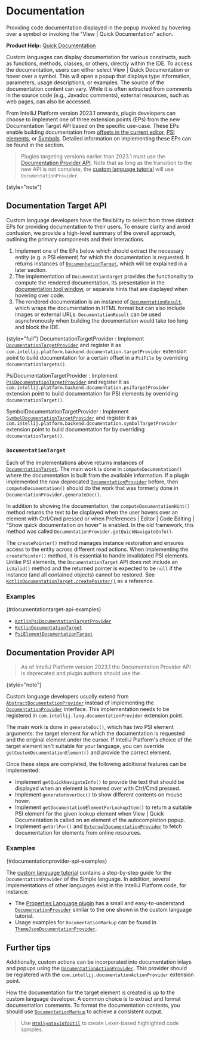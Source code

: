 <!-- Copyright 2000-2023 JetBrains s.r.o. and contributors. Use of this source code is governed by the Apache 2.0 license. -->

# Documentation

<link-summary>Providing code documentation displayed in the popup invoked by hovering over a symbol or invoking the "View | Quick Documentation" action.</link-summary>

<tldr>

**Product Help:** [Quick Documentation](https://www.jetbrains.com/help/idea/viewing-reference-information.html#inline-quick-documentation)

</tldr>

Custom languages can display documentation for various constructs, such as functions, methods, classes, or others, directly within the IDE.
To access the documentation, users can either select <ui-path>View | Quick Documentation</ui-path> or hover over a symbol.
This will open a popup that displays type information, parameters, usage descriptions, or examples.
The source of the documentation content can vary.
While it is often extracted from comments in the source code (e.g., Javadoc comments),
external resources, such as web pages, can also be accessed.

From IntelliJ Platform version 2023.1 onwards, plugin developers can choose to implement
one of three extension points (EPs) from the new Documentation Target API based on the specific use-case.
These EPs enable building documentation from
[offsets in the current editor](coordinates_system.md#editor-coordinate-systems),
[PSI elements](psi_elements.md), or [Symbols](symbols.md).
Detailed information on implementing these EPs can be found in the [](#documentation-target-api) section.

> Plugins targeting versions earlier than 2023.1 must use the [Documentation Provider API](#documentation-provider-api).
> Note that as long as the transition to the new API is
> not complete, the [custom language tutorial](documentation_provider.md) will use `DocumentationProvider`.
>
{style="note"}

## Documentation Target API

Custom language developers have the flexibility to select from three distinct EPs for providing documentation to their users.
To ensure clarity and avoid confusion, we provide a high-level summary of the overall approach,
outlining the primary components and their interactions.

<procedure title="Overall Approach">

1. Implement one of the EPs below which should extract the necessary entity (e.g. a PSI element) for
   which the documentation is requested. It returns instances of
   [`DocumentationTarget`](%gh-ic%/platform/lang-impl/src/com/intellij/platform/backend/documentation/DocumentationTarget.kt),
   which will be explained in a later section.
2. The implementation of `DocumentationTarget` provides the functionality to compute the rendered documentation,
   its presentation in the [documentation tool window](https://www.jetbrains.com/help/idea/documentation-tool-window.html),
   or separate hints that are displayed when hovering over code.
3. The rendered documentation is an instance of
   [`DocumentationResult`](%gh-ic%/platform/lang-impl/src/com/intellij/platform/backend/documentation/DocumentationResult.kt),
   which wraps the documentation in HTML format but can also include images or external URLs.
   `DocumentationResult` can be used asynchronously when building the documentation would take too long
   and block the IDE.

</procedure>

{style="full"}
DocumentationTargetProvider
: Implement
[`DocumentationTargetProvider`](%gh-ic%/platform/lang-impl/src/com/intellij/platform/backend/documentation/DocumentationTargetProvider.java)
and register it as `com.intellij.platform.backend.documentation.targetProvider` extension point to build documentation
for a certain offset in a `PsiFile` by overriding `documentationTargets()`.

PsiDocumentationTargetProvider
: Implement
[`PsiDocumentationTargetProvider`](%gh-ic%/platform/lang-impl/src/com/intellij/platform/backend/documentation/PsiDocumentationTargetProvider.java)
and register it as `com.intellij.platform.backend.documentation.psiTargetProvider` extension point to build documentation
for PSI elements by overriding `documentationTarget()`.

SymbolDocumentationTargetProvider
: Implement
[`SymbolDocumentationTargetProvider`](%gh-ic%/platform/lang-impl/src/com/intellij/platform/backend/documentation/SymbolDocumentationTargetProvider.java)
and register it as `com.intellij.platform.backend.documentation.symbolTargetProvider` extension point to build documentation
for [](symbols.md) by overriding `documentationTarget()`.

### `DocumentationTarget`

Each of the implementations above returns instances of
[`DocumentationTarget`](%gh-ic%/platform/lang-impl/src/com/intellij/platform/backend/documentation/DocumentationTarget.kt).
The main work is done in `computeDocumentation()` where the documentation is built from the available
information.
If a plugin implemented the now deprecated
[`DocumentationProvider`](%gh-ic%/platform/analysis-api/src/com/intellij/lang/documentation/DocumentationProvider.java)
before, then `computeDocumentation()` should do the work that was formerly done in
`DocumentationProvider.generateDoc()`.

In addition to showing the documentation, the `computeDocumentationHint()` method returns the text to be displayed
when the user hovers over an element with <shortcut>Ctrl</shortcut>/<shortcut>Cmd</shortcut> pressed or when
<ui-path>Preferences | Editor | Code Editing | "Show quick documentation on hover"</ui-path> is enabled.
In the old framework, this method was called `DocumentationProvider.getQuickNavigateInfo()`.

The `createPointer()` method manages instance restoration and ensures access to the entity across different read actions.
When implementing the `createPointer()` method, it is essential to handle invalidated PSI elements.
Unlike PSI elements, the `DocumentationTarget` API does not include an `isValid()` method and the returned pointer is expected
to be `null` if the instance (and all contained objects) cannot be restored.
See
[`KotlinDocumentationTarget.createPointer()`](%gh-ic%/plugins/kotlin/code-insight/kotlin.code-insight.k2/src/org/jetbrains/kotlin/idea/k2/codeinsight/quickDoc/KotlinDocumentationTarget.kt)
as a reference.

### Examples
{#documentationtarget-api-examples}

- [`KotlinPsiDocumentationTargetProvider`](%gh-ic%/plugins/kotlin/code-insight/kotlin.code-insight.k2/src/org/jetbrains/kotlin/idea/k2/codeinsight/quickDoc/KotlinPsiDocumentationTargetProvider.kt)
- [`KotlinDocumentationTarget`](%gh-ic%/plugins/kotlin/code-insight/kotlin.code-insight.k2/src/org/jetbrains/kotlin/idea/k2/codeinsight/quickDoc/KotlinDocumentationTarget.kt)
- [`PsiElementDocumentationTarget`](%gh-ic%/platform/lang-impl/src/com/intellij/lang/documentation/psi/PsiElementDocumentationTarget.kt)

## Documentation Provider API

> As of IntelliJ Platform version 2023.1 the Documentation Provider API is deprecated and plugin
> authors should use the [](#documentation-target-api).
>
{style="note"}

Custom language developers usually extend from
[`AbstractDocumentationProvider`](%gh-ic%/platform/analysis-api/src/com/intellij/lang/documentation/AbstractDocumentationProvider.java)
instead of implementing the
[`DocumentationProvider`](%gh-ic%/platform/analysis-api/src/com/intellij/lang/documentation/DocumentationProvider.java) interface.
This implementation needs to be registered in `com.intellij.lang.documentationProvider` extension point.

The main work is done in `generateDoc()`, which has two PSI element arguments:
the target element for which the documentation is requested and the original element under the cursor.
If IntelliJ Platform's choice of the target element isn't suitable for your language, you can override `getCustomDocumentationElement()`
and provide the correct element.

Once these steps are completed, the following additional features can be implemented:

* Implement `getQuickNavigateInfo()` to provide the text that should be displayed when an element is hovered over with <shortcut>Ctrl</shortcut>/<shortcut>Cmd</shortcut> pressed.
* Implement `generateHoverDoc()` to show different contents on mouse hover.
* Implement `getDocumentationElementForLookupItem()` to return a suitable PSI element for the given lookup element when
  <ui-path>View | Quick Documentation</ui-path> is called on an element of the autocompletion popup.
* Implement `getUrlFor()` and [`ExternalDocumentationProvider`](%gh-ic%/platform/analysis-api/src/com/intellij/lang/documentation/ExternalDocumentationProvider.java) to fetch documentation for elements from online resources.

### Examples
{#documentationprovider-api-examples}

The [custom language tutorial](documentation_provider.md) contains a step-by-step guide for the `DocumentationProvider` of the Simple language.
In addition, several implementations of other languages exist in the IntelliJ Platform code, for instance:

* The [Properties Language plugin](%gh-ic%/plugins/properties) has a small and easy-to-understand [`DocumentationProvider`](%gh-ic%/plugins/properties/src/com/intellij/lang/properties/PropertiesDocumentationProvider.java) similar to the one shown in the custom language tutorial.
* Usage examples for `DocumentationMarkup` can be found in [`ThemeJsonDocumentationProvider`](%gh-ic%/plugins/devkit/intellij.devkit.themes/src/ThemeJsonDocumentationProvider.java).

## Further tips

Additionally, custom actions can be incorporated into documentation inlays and popups using the
[`DocumentationActionProvider`](%gh-ic%/platform/lang-impl/src/com/intellij/codeInsight/documentation/DocumentationActionProvider.java).
This provider should be registered with the `com.intellij.documentationActionProvider` extension point.

How the documentation for the target element is created is up to the custom language developer.
A common choice is to extract and format documentation comments.
To format the documentation contents, you should use
[`DocumentationMarkup`](%gh-ic%/platform/analysis-api/src/com/intellij/lang/documentation/DocumentationMarkup.java)
to achieve a consistent output.

> Use [`HtmlSyntaxInfoUtil`](%gh-ic%/platform/lang-impl/src/com/intellij/openapi/editor/richcopy/HtmlSyntaxInfoUtil.java) to create Lexer-based highlighted code samples.
>
